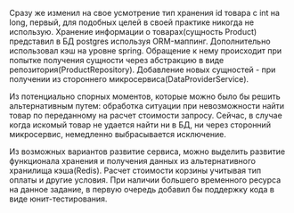 Сразу же изменил на свое усмотрение тип хранения id товара с int на long, первый, для подобных целей в своей практике никогда не использую. 
Хранение информации о товарах(сущность Product) представил в БД postgres используя ORM-маппинг. 
Дополнительно использовал кэш на уровне spring. Обращение к нему происходит при попытке получения сущности через абстракцию в виде репозитория(ProductRepository). 
Добавление новых сущностей - при получении из стороннего микросервиса(DataProviderService). 

Из потенциально спорных моментов, которые можно было бы решить альтернативным путем: обработка ситуации при невозможности найти товар по переданному на расчет стоимости запросу. Сейчас, в случае когда искомый товар не удается найти ни в БД, ни через сторонний микросервис, немедленно выбрасывается исключение. 

Из возможных вариантов развитие сервиса, можно выделить развитие функционала хранения и получения данных из альтернативного хранилища кэша(Redis). Расчет стоимости корзины учитывая тип оплаты и другие условия.
При наличии большего временного ресурса на данное задание, в первую очередь добавил бы поддержку кода в виде юнит-тестирования.
